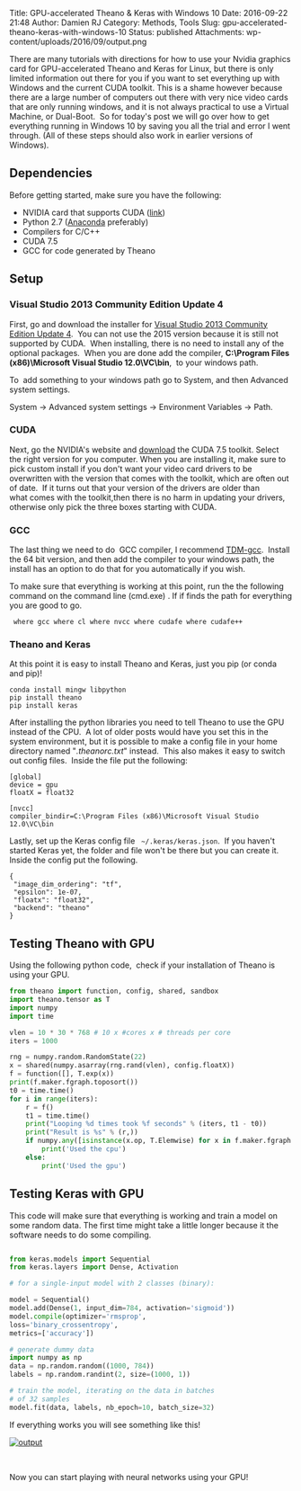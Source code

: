 Title: GPU-accelerated Theano & Keras with Windows 10
Date: 2016-09-22 21:48
Author: Damien RJ
Category: Methods, Tools
Slug: gpu-accelerated-theano-keras-with-windows-10
Status: published
Attachments: wp-content/uploads/2016/09/output.png

There are many tutorials with directions for how to use your Nvidia graphics card for GPU-accelerated Theano and Keras for Linux, but there is only limited information out there for you if you want to set everything up with Windows and the current CUDA toolkit. This is a shame however because there are a large number of computers out there with very nice video cards that are only running windows, and it is not always practical to use a Virtual Machine, or Dual-Boot.  So for today's post we will go over how to get everything running in Windows 10 by saving you all the trial and error I went through. (All of these steps should also work in earlier versions of Windows).

Dependencies
------------

Before getting started, make sure you have the following:

-   NVIDIA card that supports CUDA ([link](https://developer.nvidia.com/cuda-gpus))
-   Python 2.7 ([Anaconda](http://conda.pydata.org/miniconda.html) preferably)
-   Compilers for C/C++
-   CUDA 7.5
-   GCC for code generated by Theano

Setup
-----

### Visual Studio 2013 Community Edition Update 4

First, go and download the installer for [Visual Studio 2013 Community Edition Update 4](https://www.visualstudio.com/en-us/news/vs2013-community-vs.aspx).  You can not use the 2015 version because it is still not supported by CUDA.  When installing, there is no need to install any of the optional packages.  When you are done add the compiler, **C:\Program Files (x86)\Microsoft Visual Studio 12.0\VC\bin**,  to your windows path.

To  add something to your windows path go to System, and then Advanced system settings.

System → Advanced system settings → Environment Variables → Path.

### CUDA

Next, go the NVIDIA's website and [download](https://developer.nvidia.com/cuda-downloads) the CUDA 7.5 toolkit. Select the right version for you computer. When you are installing it, make sure to pick custom install if you don't want your video card drivers to be overwritten with the version that comes with the toolkit, which are often out of date.  If it turns out that your version of the drivers are older than what comes with the toolkit,then there is no harm in updating your drivers, otherwise only pick the three boxes starting with CUDA.

### GCC

The last thing we need to do  GCC compiler, I recommend [TDM-gcc](http://tdm-gcc.tdragon.net/download).  Install the 64 bit version, and then add the compiler to your windows path, the install has an option to do that for you automatically if you wish.

To make sure that everything is working at this point, run the the following command on the command line (cmd.exe) . If if finds the path for everything you are good to go.

` where gcc where cl where nvcc where cudafe where cudafe++`
### Theano and Keras

At this point it is easy to install Theano and Keras, just you pip (or conda and pip)!

```
conda install mingw libpython
pip install theano
pip install keras

```

After installing the python libraries you need to tell Theano to use the GPU instead of the CPU.  A lot of older posts would have you set this in the system environment, but it is possible to make a config file in your home directory named "*.theanorc.txt*" instead.  This also makes it easy to switch out config files.  Inside the file put the following:

    [global]
    device = gpu
    floatX = float32

    [nvcc]
    compiler_bindir=C:\Program Files (x86)\Microsoft Visual Studio 12.0\VC\bin

Lastly, set up the Keras config file ` ~/.keras/keras.json`.  If you haven't started Keras yet, the folder and file won't be there but you can create it. Inside the config put the following.

    {
     "image_dim_ordering": "tf",
     "epsilon": 1e-07,
     "floatx": "float32",
     "backend": "theano"
    }

Testing Theano with GPU
-----------------------

Using the following python code,  check if your installation of Theano is using your GPU.

```python
from theano import function, config, shared, sandbox
import theano.tensor as T
import numpy
import time

vlen = 10 * 30 * 768 # 10 x #cores x # threads per core
iters = 1000

rng = numpy.random.RandomState(22)
x = shared(numpy.asarray(rng.rand(vlen), config.floatX))
f = function([], T.exp(x))
print(f.maker.fgraph.toposort())
t0 = time.time()
for i in range(iters):
    r = f()
    t1 = time.time()
    print("Looping %d times took %f seconds" % (iters, t1 - t0))
    print("Result is %s" % (r,))
    if numpy.any([isinstance(x.op, T.Elemwise) for x in f.maker.fgraph.toposort()]):
        print('Used the cpu')
    else:
        print('Used the gpu')

```

Testing Keras with GPU
----------------------

This code will make sure that everything is working and train a model on some random data. The first time might take a little longer because it the software needs to do some compiling.

```python

from keras.models import Sequential
from keras.layers import Dense, Activation

# for a single-input model with 2 classes (binary):

model = Sequential()
model.add(Dense(1, input_dim=784, activation='sigmoid'))
model.compile(optimizer='rmsprop',
loss='binary_crossentropy',
metrics=['accuracy'])

# generate dummy data
import numpy as np
data = np.random.random((1000, 784))
labels = np.random.randint(2, size=(1000, 1))

# train the model, iterating on the data in batches
# of 32 samples
model.fit(data, labels, nb_epoch=10, batch_size=32)
```

If everything works you will see something like this!

[![output]({static}/wp-content/uploads/2016/09/output.png)]({static}/wp-content/uploads/2016/09/output.png)

 

Now you can start playing with neural networks using your GPU!
